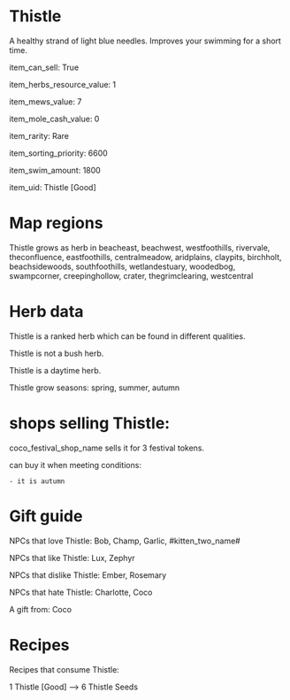 # Thistle

A healthy strand of light blue needles. Improves your swimming for a short time.

item_can_sell: True

item_herbs_resource_value: 1

item_mews_value: 7

item_mole_cash_value: 0

item_rarity: Rare

item_sorting_priority: 6600

item_swim_amount: 1800

item_uid: Thistle [Good]

# Map regions

Thistle grows as herb in beacheast, beachwest, westfoothills, rivervale, theconfluence, eastfoothills, centralmeadow, aridplains, claypits, birchholt, beachsidewoods, southfoothills, wetlandestuary, woodedbog, swampcorner, creepinghollow, crater, thegrimclearing, westcentral

# Herb data

Thistle is a ranked herb which can be found in different qualities.

Thistle is not a bush herb.

Thistle is a daytime herb.

Thistle grow seasons: spring, summer, autumn

# shops selling Thistle:

coco_festival_shop_name sells it for 3 festival tokens.

  can buy it when meeting conditions: 

    - it is autumn

# Gift guide

NPCs that love Thistle: Bob, Champ, Garlic, #kitten_two_name#

NPCs that like Thistle: Lux, Zephyr

NPCs that dislike Thistle: Ember, Rosemary

NPCs that hate Thistle: Charlotte, Coco

A gift from: Coco

# Recipes

Recipes that consume Thistle:

1 Thistle [Good] --> 6 Thistle Seeds